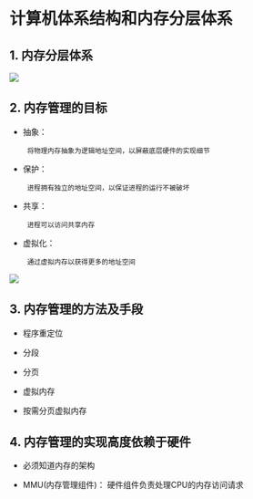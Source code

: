 # 计算机体系结构和内存分层体系

##  1. 内存分层体系

![](https://pic.existorlive.cn/%E6%88%AA%E5%B1%8F2020-10-14%20%E4%B8%8B%E5%8D%882.32.29.png)


## 2. 内存管理的目标

- 抽象：

       将物理内存抽象为逻辑地址空间，以屏蔽底层硬件的实现细节

- 保护：

       进程拥有独立的地址空间，以保证进程的运行不被破坏

- 共享：

       进程可以访问共享内存

- 虚拟化：

       通过虚拟内存以获得更多的地址空间


![](https://pic.existorlive.cn/%E6%88%AA%E5%B1%8F2020-10-14%20%E4%B8%8B%E5%8D%882.42.28.png)

## 3. 内存管理的方法及手段

- 程序重定位

- 分段

- 分页

- 虚拟内存

- 按需分页虚拟内存

## 4. 内存管理的实现高度依赖于硬件

- 必须知道内存的架构

- MMU(内存管理组件)： 硬件组件负责处理CPU的内存访问请求